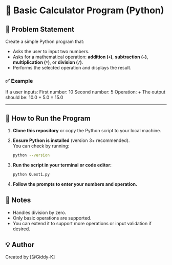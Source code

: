 # 🧮 Basic Calculator Program (Python)

## 📌 Problem Statement

Create a simple Python program that:

- Asks the user to input two numbers.
- Asks for a mathematical operation: **addition (`+`)**, **subtraction (`-`)**, **multiplication (`*`)**, or **division (`/`)**.
- Performs the selected operation and displays the result.

### ✅ Example

If a user inputs:
First number: 10
Second number: 5
Operation: +
The output should be:
10.0 + 5.0 = 15.0

---

## 🚀 How to Run the Program

1. **Clone this repository** or copy the Python script to your local machine.

2. **Ensure Python is installed** (version 3+ recommended).  
   You can check by running:

   ```bash
   python --version
   ```

3. **Run the script in your terminal or code editor:**

    ```bash
    python Quest1.py
    ```

4. **Follow the prompts to enter your numbers and operation.**

## 🧠 Notes

- Handles division by zero.
- Only basic operations are supported.
- You can extend it to support more operations or input validation if desired.

## 💡 Author

Created by [@Giddy-K]
